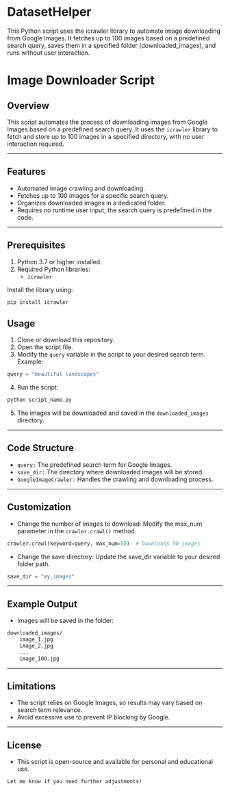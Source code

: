 # DatasetHelper
This Python script uses the icrawler library to automate image downloading from Google Images. It fetches up to 100 images based on a predefined search query, saves them in a specified folder (downloaded_images), and runs without user interaction.


# Image Downloader Script

## Overview
This script automates the process of downloading images from Google Images based on a predefined search query. It uses the `icrawler` library to fetch and store up to 100 images in a specified directory, with no user interaction required.

---

## Features
- Automated image crawling and downloading.
- Fetches up to 100 images for a specific search query.
- Organizes downloaded images in a dedicated folder.
- Requires no runtime user input; the search query is predefined in the code.

---

## Prerequisites
1. Python 3.7 or higher installed.
2. Required Python libraries:
   - `icrawler`

Install the library using:
```bash
pip install icrawler
```

## Usage
1. Clone or download this repository.
2. Open the script file.
3. Modify the `query` variable in the script to your desired search term. Example:
```Python
query = "beautiful landscapes"
```
4. Run the script:
```bash
python script_name.py
```
5. The images will be downloaded and saved in the `downloaded_images` directory.

---
## Code Structure
- `query:` The predefined search term for Google Images.
- `save_dir:` The directory where downloaded images will be stored.
- `GoogleImageCrawler:` Handles the crawling and downloading process.
---

## Customization
- Change the number of images to download: Modify the max_num parameter in the `crawler.crawl()` method.
```python
crawler.crawl(keyword=query, max_num=50)  # Downloads 50 images
```
- Change the save directory: Update the save_dir variable to your desired folder path.
```python
save_dir = "my_images"
```
---
## Example Output
- Images will be saved in the folder:
```markdown
downloaded_images/
    image_1.jpg
    image_2.jpg
    ...
    image_100.jpg
```
---
## Limitations
- The script relies on Google Images, so results may vary based on search term relevance.
- Avoid excessive use to prevent IP blocking by Google.
---
## License
- This script is open-source and available for personal and educational use.

```vbnet
Let me know if you need further adjustments!
```
